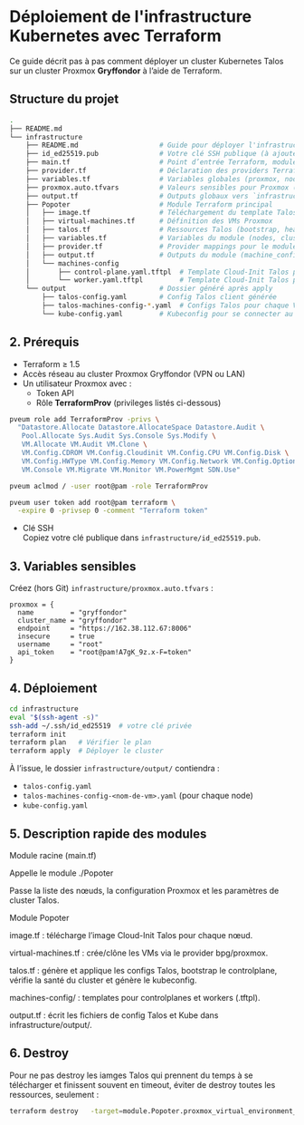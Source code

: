 # Déploiement de l'infrastructure Kubernetes avec Terraform

Ce guide décrit pas à pas comment déployer un cluster Kubernetes Talos sur un cluster Proxmox **Gryffondor** à l’aide de Terraform.


## Structure du projet

```bash
.
├── README.md                       
└── infrastructure
    ├── README.md                    # Guide pour déployer l'infrastructure (cluster Kube dans Proxmox)
    ├── id_ed25519.pub               # Votre clé SSH publique (à ajouter vous-même)
    ├── main.tf                      # Point d’entrée Terraform, module Popoter
    ├── provider.tf                  # Déclaration des providers Terraform (Proxmox, Talos)
    ├── variables.tf                 # Variables globales (proxmox, nodes, cluster)
    ├── proxmox.auto.tfvars          # Valeurs sensibles pour Proxmox (en local, non commit)
    ├── output.tf                    # Outputs globaux vers `infrastructure/output/`
    ├── Popoter                      # Module Terraform principal
    │   ├── image.tf                 # Téléchargement du template Talos
    │   ├── virtual-machines.tf      # Définition des VMs Proxmox
    │   ├── talos.tf                 # Ressources Talos (bootstrap, health, kubeconfig)
    │   ├── variables.tf             # Variables du module (nodes, cluster)
    │   ├── provider.tf              # Provider mappings pour le module
    │   ├── output.tf                # Outputs du module (machine_config, kube_config…)
    │   └── machines-config
    │       ├── control-plane.yaml.tftpl  # Template Cloud-Init Talos pour les controlplanes
    │       └── worker.yaml.tftpl         # Template Cloud-Init Talos pour les workers
    └── output                       # Dossier généré après apply
        ├── talos-config.yaml        # Config Talos client générée
        ├── talos-machines-config-*.yaml  # Configs Talos pour chaque VM
        └── kube-config.yaml         # Kubeconfig pour se connecter au cluster

```

## 2. Prérequis

- Terraform ≥ 1.5  
- Accès réseau au cluster Proxmox Gryffondor (VPN ou LAN)  
- Un utilisateur Proxmox avec :  
  - Token API  
  - Rôle **TerraformProv** (privileges listés ci-dessous)  

```bash
pveum role add TerraformProv -privs \
  "Datastore.Allocate Datastore.AllocateSpace Datastore.Audit \
   Pool.Allocate Sys.Audit Sys.Console Sys.Modify \
   VM.Allocate VM.Audit VM.Clone \
   VM.Config.CDROM VM.Config.Cloudinit VM.Config.CPU VM.Config.Disk \
   VM.Config.HWType VM.Config.Memory VM.Config.Network VM.Config.Options \
   VM.Console VM.Migrate VM.Monitor VM.PowerMgmt SDN.Use"

pveum aclmod / -user root@pam -role TerraformProv

pveum user token add root@pam terraform \
  -expire 0 -privsep 0 -comment "Terraform token"
```

- Clé SSH  
  Copiez votre clé publique dans `infrastructure/id_ed25519.pub`.  

## 3. Variables sensibles

Créez (hors Git) `infrastructure/proxmox.auto.tfvars` :

```hcl
proxmox = {
  name         = "gryffondor"
  cluster_name = "gryffondor"
  endpoint     = "https://162.38.112.67:8006"
  insecure     = true
  username     = "root"
  api_token    = "root@pam!A7gK_9z.x-F=token"
}
```

## 4. Déploiement

```bash
cd infrastructure
eval "$(ssh-agent -s)"
ssh-add ~/.ssh/id_ed25519  # votre clé privée
terraform init
terraform plan   # Vérifier le plan
terraform apply  # Déployer le cluster
```

À l’issue, le dossier `infrastructure/output/` contiendra :
- `talos-config.yaml`
- `talos-machines-config-<nom-de-vm>.yaml` (pour chaque node)
- `kube-config.yaml`

## 5. Description rapide des modules
Module racine (main.tf)

Appelle le module ./Popoter

Passe la liste des nœuds, la configuration Proxmox et les paramètres de cluster Talos.

Module Popoter

image.tf : télécharge l’image Cloud-Init Talos pour chaque nœud.

virtual-machines.tf : crée/clône les VMs via le provider bpg/proxmox.

talos.tf : génère et applique les configs Talos, bootstrap le controlplane, vérifie la santé du cluster et génère le kubeconfig.

machines-config/ : templates pour controlplanes et workers (.tftpl).

output.tf : écrit les fichiers de config Talos et Kube dans infrastructure/output/.

## 6. Destroy

Pour ne pas destroy les iamges Talos qui prennent du temps à se télécharger et finissent souvent en timeout, éviter de destroy toutes les ressources, seulement : 
```bash
terraform destroy   -target=module.Popoter.proxmox_virtual_environment_vm.this   -target=module.Popoter.talos_machine_bootstrap.this   -target=module.Popoter.talos_machine_configuration_apply.this
```